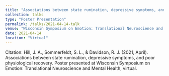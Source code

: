 ```yaml
---
title: "Associations between state rumination, depressive symptoms, and poor physiological recovery"
collection: talks
type: "Poster Presentation"
permalink: /talks/2021-04-14-talk
venue: "Wisconsin Symposium on Emotion: Translational Neuroscience and Mental Health"
date: 2021-04-14
location: "Virtual"
---
```


Citation: Hill, J. A., Sommerfeldt, S. L., & Davidson, R. J. (2021, April). Associations between state rumination, depressive symptoms, and poor physiological recovery. Poster presented at Wisconsin Symposium on Emotion: Translational Neuroscience and Mental Health, virtual.
